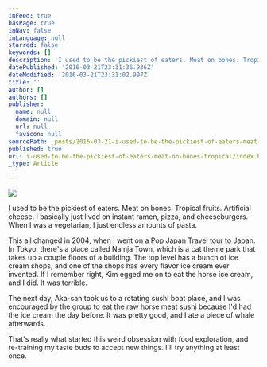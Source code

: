 ```yaml
---
inFeed: true
hasPage: true
inNav: false
inLanguage: null
starred: false
keywords: []
description: 'I used to be the pickiest of eaters. Meat on bones. Tropical fruits. Artificial cheese. I basically just lived on instant ramen, pizza, and cheeseburgers. When I was a vegetarian, I just endless amounts of pasta.'
datePublished: '2016-03-21T23:31:36.936Z'
dateModified: '2016-03-21T23:31:02.997Z'
title: ''
author: []
authors: []
publisher:
  name: null
  domain: null
  url: null
  favicon: null
sourcePath: _posts/2016-03-21-i-used-to-be-the-pickiest-of-eaters-meat-on-bones-tropical.md
published: true
url: i-used-to-be-the-pickiest-of-eaters-meat-on-bones-tropical/index.html
_type: Article

---
```

![](https://the-grid-user-content.s3-us-west-2.amazonaws.com/3f02b44e-902a-4ac4-9d61-7e6c29299a9c.jpg)

I used to be the pickiest of eaters. Meat on bones. Tropical fruits. Artificial cheese. I basically just lived on instant ramen, pizza, and cheeseburgers. When I was a vegetarian, I just endless amounts of pasta.

This all changed in 2004, when I went on a Pop Japan Travel tour to Japan. In Tokyo, there's a place called Namja Town, which is a cat theme park that takes up a couple floors of a building. The top level has a bunch of ice cream shops, and one of the shops has every flavor ice cream ever invented. If I remember right, Kim egged me on to eat the horse ice cream, and I did. It was terrible.

The next day, Aka-san took us to a rotating sushi boat place, and I was encouraged by the group to eat the raw horse meat sushi because I'd had the ice cream the day before. It was pretty good, and I ate a piece of whale afterwards.

That's really what started this weird obsession with food exploration, and re-training my taste buds to accept new things. I'll try anything at least once.
